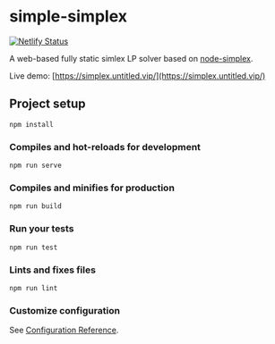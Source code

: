 # simple-simplex

[![Netlify Status](https://api.netlify.com/api/v1/badges/23ff585e-0de6-4d26-9be2-773e37b90a2f/deploy-status)](https://app.netlify.com/sites/simple-simlex/deploys)

A web-based fully static simlex LP solver based on [node-simplex](https://github.com/Luluno01/node-simplex).

Live demo: [https://simplex.untitled.vip/](https://simplex.untitled.vip/)

## Project setup
```
npm install
```

### Compiles and hot-reloads for development
```
npm run serve
```

### Compiles and minifies for production
```
npm run build
```

### Run your tests
```
npm run test
```

### Lints and fixes files
```
npm run lint
```

### Customize configuration

See [Configuration Reference](https://cli.vuejs.org/config/).
